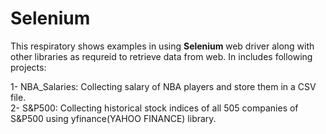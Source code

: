 # Selenium
This respiratory shows examples in using <b> Selenium </b> web driver along with other libraries as requreid to retrieve data from web. In includes following projects:

1- NBA_Salaries: Collecting salary of NBA players and store them in a CSV file. <br/>
2- S&P500: Collecting historical stock indices of all 505 companies of S&P500 using yfinance(YAHOO FINANCE) library.
